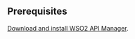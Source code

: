 ## Prerequisites

[Download and install WSO2 API Manager](../../../install-and-setup/install/installation-prerequisites/).

